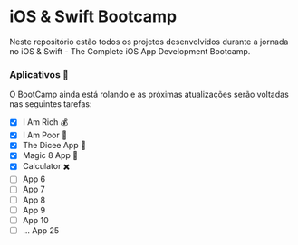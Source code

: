 # iOS & Swift Bootcamp

Neste repositório estão todos os projetos desenvolvidos durante a jornada no iOS & Swift - The Complete iOS App Development Bootcamp.

### Aplicativos  🚀

O BootCamp ainda está rolando e as próximas atualizações serão voltadas nas seguintes tarefas:

- [X] I Am Rich 💰
- [X] I Am Poor 💸
- [X] The Dicee App 🎲
- [X] Magic 8 App 🎱
- [X] Calculator ✖️
- [ ] App 6
- [ ] App 7
- [ ] App 8
- [ ] App 9
- [ ] App 10
- [ ] ... App 25

